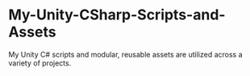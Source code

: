 # My-Unity-CSharp-Scripts-and-Assets
My Unity C# scripts and modular, reusable assets are utilized across a variety of projects.
